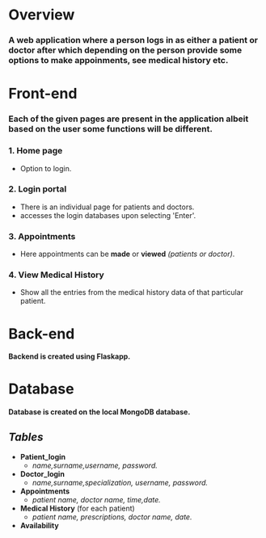 
# **Overview**
### A web application where a person logs in as either a patient or doctor after which depending on the person provide some options to make appoinments, see medical history etc.



# **Front-end**
### Each of the given pages are present in the application albeit based on the user some functions will be different.
### 1. Home page
- Option to login.

### 2. Login portal
- There is an individual page for patients and doctors.
- accesses the login databases upon selecting 'Enter'.

### 3. Appointments
- Here appointments can be **made** or **viewed** _(patients or doctor)_.

### 4. View Medical History
-  Show all the entries from the medical history data of that particular patient.


# **Back-end**
####  ​Backend is created using Flaskapp.

# **Database**

#### Database is created on the local MongoDB database.                                                               

 ## _Tables_
- **Patient_login**   
   - _name,surname,username, password._
- **Doctor_login**
   - _name,surname,specialization, username, password._
- **Appointments**
   - _patient name, doctor name, time,date._
- **Medical History** (for each patient)
   - _patient name, prescriptions, doctor name, date._
- **Availability**

